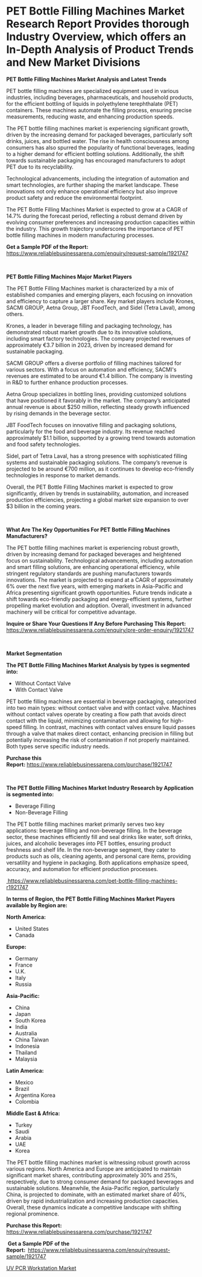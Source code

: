 <p><h1>PET Bottle Filling Machines Market Research Report Provides thorough Industry Overview, which offers an In-Depth Analysis of Product Trends and New Market Divisions</h1></p><p><strong>PET Bottle Filling Machines Market Analysis and Latest Trends</strong></p>
<p><p>PET bottle filling machines are specialized equipment used in various industries, including beverages, pharmaceuticals, and household products, for the efficient bottling of liquids in polyethylene terephthalate (PET) containers. These machines automate the filling process, ensuring precise measurements, reducing waste, and enhancing production speeds.</p><p>The PET bottle filling machines market is experiencing significant growth, driven by the increasing demand for packaged beverages, particularly soft drinks, juices, and bottled water. The rise in health consciousness among consumers has also spurred the popularity of functional beverages, leading to a higher demand for efficient bottling solutions. Additionally, the shift towards sustainable packaging has encouraged manufacturers to adopt PET due to its recyclability.</p><p>Technological advancements, including the integration of automation and smart technologies, are further shaping the market landscape. These innovations not only enhance operational efficiency but also improve product safety and reduce the environmental footprint.</p><p>The PET Bottle Filling Machines Market is expected to grow at a CAGR of 14.7% during the forecast period, reflecting a robust demand driven by evolving consumer preferences and increasing production capacities within the industry. This growth trajectory underscores the importance of PET bottle filling machines in modern manufacturing processes.</p></p>
<p><strong>Get a Sample PDF of the Report:&nbsp;</strong> <a href="https://www.reliablebusinessarena.com/enquiry/request-sample/1921747?utm_campaign=2194&utm_medium=2&utm_source=Github&utm_content=ia&utm_term=20022025&utm_id=pet-bottle-filling-machines">https://www.reliablebusinessarena.com/enquiry/request-sample/1921747</a></p>
<p>&nbsp;</p>
<p><strong>PET Bottle Filling Machines Major Market Players</strong></p>
<p><p>The PET Bottle Filling Machines market is characterized by a mix of established companies and emerging players, each focusing on innovation and efficiency to capture a larger share. Key market players include Krones, SACMI GROUP, Aetna Group, JBT FoodTech, and Sidel (Tetra Laval), among others.</p><p>Krones, a leader in beverage filling and packaging technology, has demonstrated robust market growth due to its innovative solutions, including smart factory technologies. The company projected revenues of approximately €3.7 billion in 2023, driven by increased demand for sustainable packaging.</p><p>SACMI GROUP offers a diverse portfolio of filling machines tailored for various sectors. With a focus on automation and efficiency, SACMI's revenues are estimated to be around €1.4 billion. The company is investing in R&D to further enhance production processes.</p><p>Aetna Group specializes in bottling lines, providing customized solutions that have positioned it favorably in the market. The company’s anticipated annual revenue is about $250 million, reflecting steady growth influenced by rising demands in the beverage sector.</p><p>JBT FoodTech focuses on innovative filling and packaging solutions, particularly for the food and beverage industry. Its revenue reached approximately $1.1 billion, supported by a growing trend towards automation and food safety technologies.</p><p>Sidel, part of Tetra Laval, has a strong presence with sophisticated filling systems and sustainable packaging solutions. The company’s revenue is projected to be around €700 million, as it continues to develop eco-friendly technologies in response to market demands.</p><p>Overall, the PET Bottle Filling Machines market is expected to grow significantly, driven by trends in sustainability, automation, and increased production efficiencies, projecting a global market size expansion to over $3 billion in the coming years.</p></p>
<p>&nbsp;</p>
<p><strong>What Are The Key Opportunities For PET Bottle Filling Machines Manufacturers?</strong></p>
<p><p>The PET bottle filling machines market is experiencing robust growth, driven by increasing demand for packaged beverages and heightened focus on sustainability. Technological advancements, including automation and smart filling solutions, are enhancing operational efficiency, while stringent regulatory standards are pushing manufacturers towards innovations. The market is projected to expand at a CAGR of approximately 6% over the next five years, with emerging markets in Asia-Pacific and Africa presenting significant growth opportunities. Future trends indicate a shift towards eco-friendly packaging and energy-efficient systems, further propelling market evolution and adoption. Overall, investment in advanced machinery will be critical for competitive advantage.</p></p>
<p><strong>Inquire or Share Your Questions If Any Before Purchasing This Report:</strong> <a href="https://www.reliablebusinessarena.com/enquiry/pre-order-enquiry/1921747?utm_campaign=2194&utm_medium=2&utm_source=Github&utm_content=ia&utm_term=20022025&utm_id=pet-bottle-filling-machines">https://www.reliablebusinessarena.com/enquiry/pre-order-enquiry/1921747</a></p>
<p>&nbsp;</p>
<p><strong>Market Segmentation</strong></p>
<p><strong>The PET Bottle Filling Machines Market Analysis by types is segmented into:</strong></p>
<p><ul><li>Without Contact Valve</li><li>With Contact Valve</li></ul></p>
<p><p>PET bottle filling machines are essential in beverage packaging, categorized into two main types: without contact valve and with contact valve. Machines without contact valves operate by creating a flow path that avoids direct contact with the liquid, minimizing contamination and allowing for high-speed filling. In contrast, machines with contact valves ensure liquid passes through a valve that makes direct contact, enhancing precision in filling but potentially increasing the risk of contamination if not properly maintained. Both types serve specific industry needs.</p></p>
<p><strong>Purchase this Report:&nbsp;</strong><a href="https://www.reliablebusinessarena.com/purchase/1921747?utm_campaign=2194&utm_medium=2&utm_source=Github&utm_content=ia&utm_term=20022025&utm_id=pet-bottle-filling-machines">https://www.reliablebusinessarena.com/purchase/1921747</a></p>
<p>&nbsp;</p>
<p><strong>The PET Bottle Filling Machines Market Industry Research by Application is segmented into:</strong></p>
<p><ul><li>Beverage Filling</li><li>Non-Beverage Filling</li></ul></p>
<p><p>The PET bottle filling machines market primarily serves two key applications: beverage filling and non-beverage filling. In the beverage sector, these machines efficiently fill and seal drinks like water, soft drinks, juices, and alcoholic beverages into PET bottles, ensuring product freshness and shelf life. In the non-beverage segment, they cater to products such as oils, cleaning agents, and personal care items, providing versatility and hygiene in packaging. Both applications emphasize speed, accuracy, and automation for efficient production processes.</p></p>
<p><a href="https://www.reliablebusinessarena.com/pet-bottle-filling-machines-r1921747?utm_campaign=2194&utm_medium=2&utm_source=Github&utm_content=ia&utm_term=20022025&utm_id=pet-bottle-filling-machines">&nbsp;https://www.reliablebusinessarena.com/pet-bottle-filling-machines-r1921747</a></p>
<p><strong>In terms of Region, the PET Bottle Filling Machines Market Players available by Region are:</strong></p>
<p>
    <p> <strong> North America: </strong>
        <ul>
            <li>United States</li>
            <li>Canada</li>
        </ul>
        </p> 
    <p> <strong> Europe: </strong>
        <ul>
            <li>Germany</li>
            <li>France</li>
            <li>U.K.</li>
            <li>Italy</li>
            <li>Russia</li>
        </ul>
        </p> 
    <p> <strong> Asia-Pacific: </strong>
        <ul>
            <li>China</li>
            <li>Japan</li>
            <li>South Korea</li>
            <li>India</li>
            <li>Australia</li>
            <li>China Taiwan</li>
            <li>Indonesia</li>
            <li>Thailand</li>
            <li>Malaysia</li>
        </ul>
        </p> 
    <p> <strong> Latin America: </strong>
        <ul>
            <li>Mexico</li>
            <li>Brazil</li>
            <li>Argentina Korea</li>
            <li>Colombia</li>
        </ul>
        </p> 
    <p> <strong> Middle East & Africa: </strong>
        <ul>
            <li>Turkey</li>
            <li>Saudi</li>
            <li>Arabia</li>
            <li>UAE</li>
            <li>Korea</li>
        </ul>
    </p>
    </p>
<p><p>The PET bottle filling machines market is witnessing robust growth across various regions. North America and Europe are anticipated to maintain significant market shares, contributing approximately 30% and 25%, respectively, due to strong consumer demand for packaged beverages and sustainable solutions. Meanwhile, the Asia-Pacific region, particularly China, is projected to dominate, with an estimated market share of 40%, driven by rapid industrialization and increasing production capacities. Overall, these dynamics indicate a competitive landscape with shifting regional prominence.</p></p>
<p><strong>Purchase this Report: </strong><a href="https://www.reliablebusinessarena.com/purchase/1921747?utm_campaign=2194&utm_medium=2&utm_source=Github&utm_content=ia&utm_term=20022025&utm_id=pet-bottle-filling-machines">https://www.reliablebusinessarena.com/purchase/1921747</a></p>
<p>&nbsp;<strong>Get a Sample PDF of the Report:&nbsp;&nbsp;</strong><a href="https://www.reliablebusinessarena.com/enquiry/request-sample/1921747?utm_campaign=2194&utm_medium=2&utm_source=Github&utm_content=ia&utm_term=20022025&utm_id=pet-bottle-filling-machines">https://www.reliablebusinessarena.com/enquiry/request-sample/1921747</a></p>
<p><strong></strong></p>
<p><p><a href="https://github.com/gukenneth26571/Market-Research-Report-List-1/blob/main/uv-pcr-workstation-market.md?utm_campaign=2194&utm_medium=2&utm_source=Github&utm_content=ia&utm_term=20022025&utm_id=pet-bottle-filling-machines">UV PCR Workstation Market</a></p></p>
